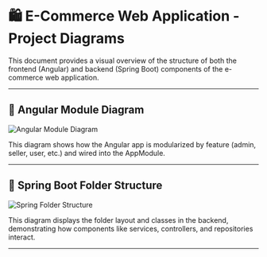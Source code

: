 # 🛍️ E-Commerce Web Application - Project Diagrams

This document provides a visual overview of the structure of both the frontend (Angular) and backend (Spring Boot) components of the e-commerce web application.

---

## 📐 Angular Module Diagram

![Angular Module Diagram](./angular_structure_full.png)

This diagram shows how the Angular app is modularized by feature (admin, seller, user, etc.) and wired into the AppModule.

---

## 🧩 Spring Boot Folder Structure

![Spring Folder Structure](./spring_folder_structure.png)

This diagram displays the folder layout and classes in the backend, demonstrating how components like services, controllers, and repositories interact.

---